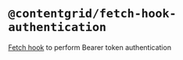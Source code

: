 # `@contentgrid/fetch-hook-authentication`

[Fetch hook](../fetch-hooks/) to perform Bearer token authentication
